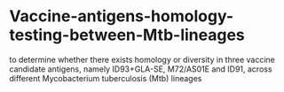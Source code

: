# Vaccine-antigens-homology-testing-between-Mtb-lineages
 to determine whether there exists homology or diversity in three vaccine candidate antigens, namely ID93+GLA-SE, M72/AS01E and ID91, across different Mycobacterium tuberculosis (Mtb) lineages
